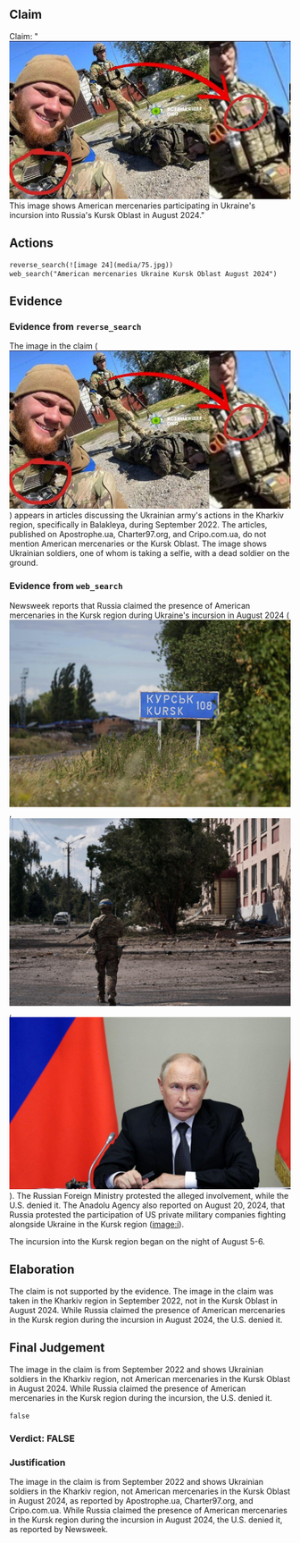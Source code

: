 ## Claim
Claim: "![image 24](media/75.jpg) This image shows American mercenaries participating in Ukraine's incursion into Russia's Kursk Oblast in August 2024."

## Actions
```
reverse_search(![image 24](media/75.jpg))
web_search("American mercenaries Ukraine Kursk Oblast August 2024")
```

## Evidence
### Evidence from `reverse_search`
The image in the claim (![image 24](media/75.jpg)) appears in articles discussing the Ukrainian army's actions in the Kharkiv region, specifically in Balakleya, during September 2022. The articles, published on Apostrophe.ua, Charter97.org, and Cripo.com.ua, do not mention American mercenaries or the Kursk Oblast. The image shows Ukrainian soldiers, one of whom is taking a selfie, with a dead soldier on the ground.


### Evidence from `web_search`
Newsweek reports that Russia claimed the presence of American mercenaries in the Kursk region during Ukraine's incursion in August 2024 (![image 3404](media/2025-08-22_22-10-1755900652-609245.jpg), ![image 3401](media/2025-08-22_22-10-1755900648-897066.jpg), ![image 3403](media/2025-08-22_22-10-1755900651-766075.jpg)). The Russian Foreign Ministry protested the alleged involvement, while the U.S. denied it. The Anadolu Agency also reported on August 20, 2024, that Russia protested the participation of US private military companies fighting alongside Ukraine in the Kursk region (<image:i>).

The incursion into the Kursk region began on the night of August 5-6.


## Elaboration
The claim is not supported by the evidence. The image in the claim was taken in the Kharkiv region in September 2022, not in the Kursk Oblast in August 2024. While Russia claimed the presence of American mercenaries in the Kursk region during the incursion in August 2024, the U.S. denied it.


## Final Judgement
The image in the claim is from September 2022 and shows Ukrainian soldiers in the Kharkiv region, not American mercenaries in the Kursk Oblast in August 2024. While Russia claimed the presence of American mercenaries in the Kursk region during the incursion, the U.S. denied it.

`false`

### Verdict: FALSE

### Justification
The image in the claim is from September 2022 and shows Ukrainian soldiers in the Kharkiv region, not American mercenaries in the Kursk Oblast in August 2024, as reported by Apostrophe.ua, Charter97.org, and Cripo.com.ua. While Russia claimed the presence of American mercenaries in the Kursk region during the incursion in August 2024, the U.S. denied it, as reported by Newsweek.

